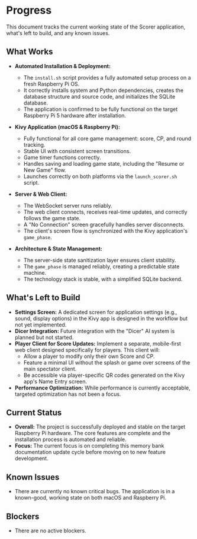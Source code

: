 # Progress

This document tracks the current working state of the Scorer application, what's left to build, and any known issues.

## What Works

- **Automated Installation & Deployment:**

  - The `install.sh` script provides a fully automated setup process on a fresh Raspberry Pi OS.
  - It correctly installs system and Python dependencies, creates the database structure and source code, and initializes the SQLite database.
  - The application is confirmed to be fully functional on the target Raspberry Pi 5 hardware after installation.

- **Kivy Application (macOS & Raspberry Pi):**

  - Fully functional for all core game management: score, CP, and round tracking.
  - Stable UI with consistent screen transitions.
  - Game timer functions correctly.
  - Handles saving and loading game state, including the "Resume or New Game" flow.
  - Launches correctly on both platforms via the `launch_scorer.sh` script.

- **Server & Web Client:**

  - The WebSocket server runs reliably.
  - The web client connects, receives real-time updates, and correctly follows the game state.
  - A "No Connection" screen gracefully handles server disconnects.
  - The client's screen flow is synchronized with the Kivy application's `game_phase`.

- **Architecture & State Management:**
  - The server-side state sanitization layer ensures client stability.
  - The `game_phase` is managed reliably, creating a predictable state machine.
  - The technology stack is stable, with a simplified SQLite backend.

## What's Left to Build

- **Settings Screen:** A dedicated screen for application settings (e.g., sound, display options) in the Kivy app is designed in the workflow but not yet implemented.
- **Dicer Integration:** Future integration with the "Dicer" AI system is planned but not started.
- **Player Client for Score Updates:** Implement a separate, mobile-first web client designed specifically for players. This client will:
  - Allow a player to modify only their own Score and CP.
  - Feature a minimal UI without the splash or game over screens of the main spectator client.
  - Be accessible via player-specific QR codes generated on the Kivy app's Name Entry screen.
- **Performance Optimization:** While performance is currently acceptable, targeted optimization has not been a focus.

## Current Status

- **Overall:** The project is successfully deployed and stable on the target Raspberry Pi hardware. The core features are complete and the installation process is automated and reliable.
- **Focus:** The current focus is on completing this memory bank documentation update cycle before moving on to new feature development.

## Known Issues

- There are currently no known critical bugs. The application is in a known-good, working state on both macOS and Raspberry Pi.

## Blockers

- There are no active blockers.

